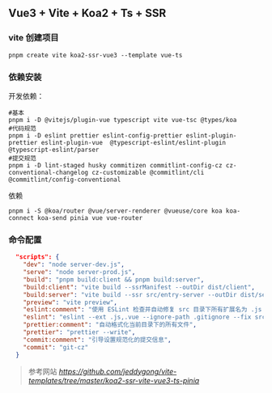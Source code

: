 ## Vue3 + Vite + Koa2 + Ts + SSR

### vite 创建项目

```shell
pnpm create vite koa2-ssr-vue3 --template vue-ts
```

### 依赖安装

开发依赖：

```shell
#基本
pnpm i -D @vitejs/plugin-vue typescript vite vue-tsc @types/koa
#代码规范
pnpm i -D eslint prettier eslint-config-prettier eslint-plugin-prettier eslint-plugin-vue  @typescript-eslint/eslint-plugin @typescript-eslint/parser
#提交规范
pnpm i -D lint-staged husky commitizen commitlint-config-cz cz-conventional-changelog cz-customizable @commitlint/cli @commitlint/config-conventional

```
依赖

```shell
pnpm i -S @koa/router @vue/server-renderer @vueuse/core koa koa-connect koa-send pinia vue vue-router
```

### 命令配置

```json
  "scripts": {
    "dev": "node server-dev.js",
    "serve": "node server-prod.js",
    "build": "pnpm build:client && pnpm build:server",
    "build:client": "vite build --ssrManifest --outDir dist/client",
    "build:server": "vite build --ssr src/entry-server --outDir dist/server",
    "preview": "vite preview",
    "eslint:comment": "使用 ESLint 检查并自动修复 src 目录下所有扩展名为 .js 和 .vue 的文件",
    "eslint": "eslint --ext .js,.vue --ignore-path .gitignore --fix src",
    "prettier:comment": "自动格式化当前目录下的所有文件",
    "prettier": "prettier --write",
    "commit:comment": "引导设置规范化的提交信息",
    "commit": "git-cz"
  }
```


>参考网站
>*https://github.com/jeddygong/vite-templates/tree/master/koa2-ssr-vite-vue3-ts-pinia*